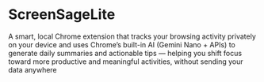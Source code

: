 # ScreenSageLite
A smart, local Chrome extension that tracks your browsing activity privately on your device and uses Chrome’s built-in AI (Gemini Nano + APIs) to generate daily summaries and actionable tips — helping you shift focus toward more productive and meaningful activities, without sending your data anywhere
